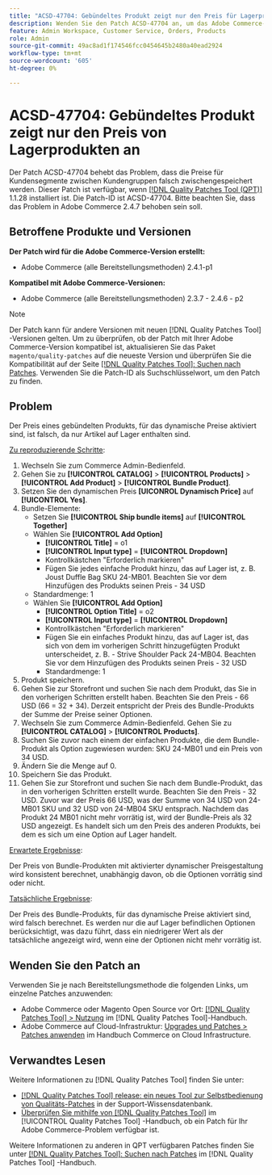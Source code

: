```yaml
---
title: "ACSD-47704: Gebündeltes Produkt zeigt nur den Preis für Lagerprodukte an."
description: Wenden Sie den Patch ACSD-47704 an, um das Adobe Commerce-Problem zu beheben, bei dem ein gebündeltes Produkt nur den Preis von in Lagerprodukten anzeigt.
feature: Admin Workspace, Customer Service, Orders, Products
role: Admin
source-git-commit: 49ac8ad1f174546fcc0454645b2480a40ead2924
workflow-type: tm+mt
source-wordcount: '605'
ht-degree: 0%

---
```


# ACSD-47704: Gebündeltes Produkt zeigt nur den Preis von Lagerprodukten an

Der Patch ACSD-47704 behebt das Problem, dass die Preise für Kundensegmente zwischen Kundengruppen falsch zwischengespeichert werden. Dieser Patch ist verfügbar, wenn [[!DNL Quality Patches Tool (QPT)]](https://experienceleague.adobe.com/en/docs/commerce-knowledge-base/kb/announcements/commerce-announcements/magento-quality-patches-released-new-tool-to-self-serve-quality-patches) 1.1.28 installiert ist. Die Patch-ID ist ACSD-47704. Bitte beachten Sie, dass das Problem in Adobe Commerce 2.4.7 behoben sein soll.

## Betroffene Produkte und Versionen

**Der Patch wird für die Adobe Commerce-Version erstellt:**

* Adobe Commerce (alle Bereitstellungsmethoden) 2.4.1-p1

**Kompatibel mit Adobe Commerce-Versionen:**

* Adobe Commerce (alle Bereitstellungsmethoden) 2.3.7 - 2.4.6 - p2

>[!NOTE]
>
>Der Patch kann für andere Versionen mit neuen [!DNL Quality Patches Tool] -Versionen gelten. Um zu überprüfen, ob der Patch mit Ihrer Adobe Commerce-Version kompatibel ist, aktualisieren Sie das Paket `magento/quality-patches` auf die neueste Version und überprüfen Sie die Kompatibilität auf der Seite [[!DNL Quality Patches Tool]: Suchen nach Patches](https://experienceleague.adobe.com/tools/commerce-quality-patches/index.html). Verwenden Sie die Patch-ID als Suchschlüsselwort, um den Patch zu finden.

## Problem

Der Preis eines gebündelten Produkts, für das dynamische Preise aktiviert sind, ist falsch, da nur Artikel auf Lager enthalten sind.

<u>Zu reproduzierende Schritte</u>:

1. Wechseln Sie zum Commerce Admin-Bedienfeld.
1. Gehen Sie zu **[!UICONTROL CATALOG]** > **[!UICONTROL Products]** > **[!UICONTROL Add Product]** > **[!UICONTROL Bundle Product]**.
1. Setzen Sie den dynamischen Preis **[UICONROL Dynamisch Price]** auf **[!UICONTROL Yes]**.
1. Bundle-Elemente:
   * Setzen Sie **[!UICONTROL Ship bundle items]** auf **[!UICONTROL Together]**
   * Wählen Sie **[!UICONTROL Add Option]**
      * **[!UICONTROL Title]** = o1
      * **[!UICONTROL Input type]** = **[!UICONTROL Dropdown]**
      * Kontrollkästchen &quot;Erforderlich markieren&quot;
      * Fügen Sie jedes einfache Produkt hinzu, das auf Lager ist, z. B. Joust Duffle Bag SKU 24-MB01. Beachten Sie vor dem Hinzufügen des Produkts seinen Preis - 34 USD
   * Standardmenge: 1
   * Wählen Sie **[!UICONTROL Add Option]**
      * **[!UICONTROL Option Title]** = o2
      * **[!UICONTROL Input type]** = **[!UICONTROL Dropdown]**
      * Kontrollkästchen &quot;Erforderlich markieren&quot;
      * Fügen Sie ein einfaches Produkt hinzu, das auf Lager ist, das sich von dem im vorherigen Schritt hinzugefügten Produkt unterscheidet, z. B. - Strive Shoulder Pack 24-MB04. Beachten Sie vor dem Hinzufügen des Produkts seinen Preis - 32 USD
      * Standardmenge: 1
1. Produkt speichern.
1. Gehen Sie zur Storefront und suchen Sie nach dem Produkt, das Sie in den vorherigen Schritten erstellt haben. Beachten Sie den Preis - 66 USD
(66 = 32 + 34).
Derzeit entspricht der Preis des Bundle-Produkts der Summe der Preise seiner Optionen.
1. Wechseln Sie zum Commerce Admin-Bedienfeld. Gehen Sie zu **[!UICONTROL CATALOG]** > **[!UICONTROL Products]**.
1. Suchen Sie zuvor nach einem der einfachen Produkte, die dem Bundle-Produkt als Option zugewiesen wurden:
SKU 24-MB01 und ein Preis von 34 USD.
1. Ändern Sie die Menge auf 0.
1. Speichern Sie das Produkt.
1. Gehen Sie zur Storefront und suchen Sie nach dem Bundle-Produkt, das in den vorherigen Schritten erstellt wurde. Beachten Sie den Preis - 32 USD. Zuvor war der Preis 66 USD, was der Summe von 34 USD von 24-MB01 SKU und 32 USD von 24-MB04 SKU entsprach. Nachdem das Produkt 24 MB01 nicht mehr vorrätig ist, wird der Bundle-Preis als 32 USD angezeigt. Es handelt sich um den Preis des anderen Produkts, bei dem es sich um eine Option auf Lager handelt.

<u>Erwartete Ergebnisse</u>:

Der Preis von Bundle-Produkten mit aktivierter dynamischer Preisgestaltung wird konsistent berechnet, unabhängig davon, ob die Optionen vorrätig sind oder nicht.

<u>Tatsächliche Ergebnisse</u>:

Der Preis des Bundle-Produkts, für das dynamische Preise aktiviert sind, wird falsch berechnet. Es werden nur die auf Lager befindlichen Optionen berücksichtigt, was dazu führt, dass ein niedrigerer Wert als der tatsächliche angezeigt wird, wenn eine der Optionen nicht mehr vorrätig ist.

## Wenden Sie den Patch an

Verwenden Sie je nach Bereitstellungsmethode die folgenden Links, um einzelne Patches anzuwenden:

* Adobe Commerce oder Magento Open Source vor Ort: [[!DNL Quality Patches Tool] > Nutzung](https://experienceleague.adobe.com/docs/commerce-operations/tools/quality-patches-tool/usage.html) im [!DNL Quality Patches Tool]-Handbuch.
* Adobe Commerce auf Cloud-Infrastruktur: [Upgrades und Patches > Patches anwenden](https://experienceleague.adobe.com/docs/commerce-cloud-service/user-guide/develop/upgrade/apply-patches.html) im Handbuch Commerce on Cloud Infrastructure.

## Verwandtes Lesen

Weitere Informationen zu [!DNL Quality Patches Tool] finden Sie unter:

* [[!DNL Quality Patches Tool] release: ein neues Tool zur Selbstbedienung von Qualitäts-Patches](https://experienceleague.adobe.com/en/docs/commerce-knowledge-base/kb/announcements/commerce-announcements/magento-quality-patches-released-new-tool-to-self-serve-quality-patches) in der Support-Wissensdatenbank.
* [Überprüfen Sie mithilfe von  [!DNL Quality Patches Tool]](/help/tools/quality-patches-tool/patches-available-in-qpt/check-patch-for-magento-issue-with-magento-quality-patches.md) im [!UICONTROL Quality Patches Tool] -Handbuch, ob ein Patch für Ihr Adobe Commerce-Problem verfügbar ist.


Weitere Informationen zu anderen in QPT verfügbaren Patches finden Sie unter [[!DNL Quality Patches Tool]: Suchen nach Patches](https://experienceleague.adobe.com/tools/commerce-quality-patches/index.html) im [!DNL Quality Patches Tool] -Handbuch.
